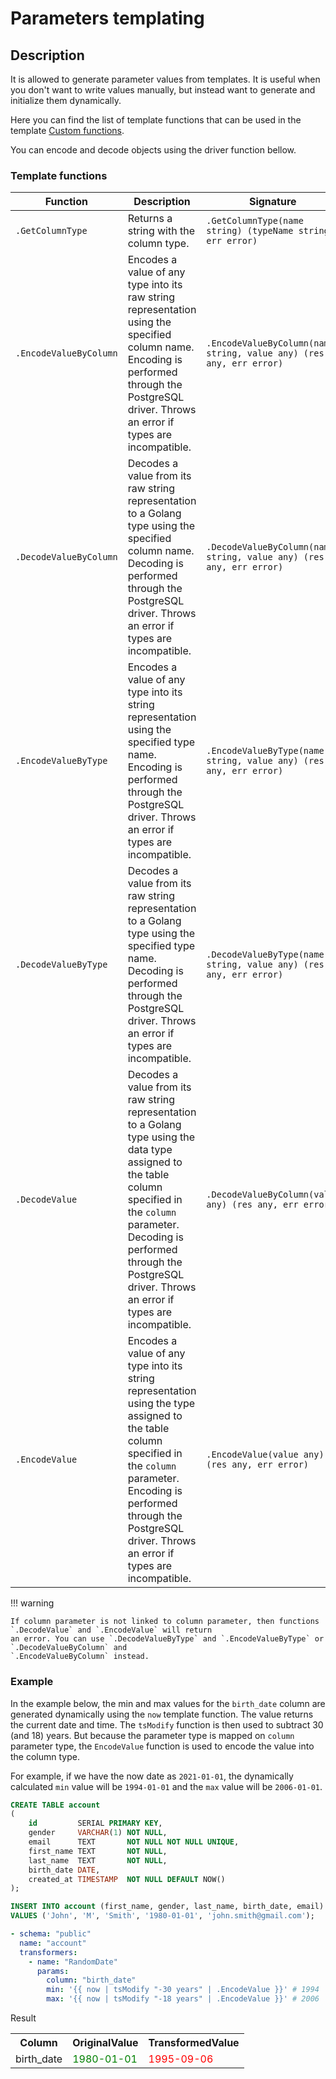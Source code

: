 # Parameters templating

## Description

It is allowed to generate parameter values from templates. It is useful when you don't want to write values manually,
but instead want to generate and initialize them dynamically.

Here you can find the list of template functions that can be used in the
template [Custom functions](advanced_transformers/custom_functions/index.md).

You can encode and decode objects using the driver function bellow.

### Template functions

| Function               | Description                                                                                                                                                                                                                                               | Signature                                                           |
|------------------------|-----------------------------------------------------------------------------------------------------------------------------------------------------------------------------------------------------------------------------------------------------------|---------------------------------------------------------------------|
| `.GetColumnType`       | Returns a string with the column type.                                                                                                                                                                                                                    | `.GetColumnType(name string) (typeName string, err error)`          |
| `.EncodeValueByColumn` | Encodes a value of any type into its raw string representation using the specified column name. Encoding is performed through the PostgreSQL driver. Throws an error if types are incompatible.                                                           | `.EncodeValueByColumn(name string, value any) (res any, err error)` |
| `.DecodeValueByColumn` | Decodes a value from its raw string representation to a Golang type using the specified column name. Decoding is performed through the PostgreSQL driver. Throws an error if types are incompatible.                                                      | `.DecodeValueByColumn(name string, value any) (res any, err error)` |
| `.EncodeValueByType`   | Encodes a value of any type into its string representation using the specified type name. Encoding is performed through the PostgreSQL driver. Throws an error if types are incompatible.                                                                 | `.EncodeValueByType(name string, value any) (res any, err error)`   |
| `.DecodeValueByType`   | Decodes a value from its raw string representation to a Golang type using the specified type name. Decoding is performed through the PostgreSQL driver. Throws an error if types are incompatible.                                                        | `.DecodeValueByType(name string, value any) (res any, err error)`   |
| `.DecodeValue`         | Decodes a value from its raw string representation to a Golang type using the data type assigned to the table column specified in the `column` parameter. Decoding is performed through the PostgreSQL driver. Throws an error if types are incompatible. | `.DecodeValueByColumn(value any) (res any, err error)`              |
| `.EncodeValue`         | Encodes a value of any type into its string representation using the type assigned to the table column specified in the `column` parameter. Encoding is performed through the PostgreSQL driver. Throws an error if types are incompatible.               | `.EncodeValue(value any) (res any, err error)`                      |

!!! warning

    If column parameter is not linked to column parameter, then functions `.DecodeValue` and `.EncodeValue` will return 
    an error. You can use `.DecodeValueByType` and `.EncodeValueByType` or `.DecodeValueByColumn` and 
    `.EncodeValueByColumn` instead.

### Example

In the example below, the min and max values for the `birth_date` column are generated dynamically using the `now`
template function. The value returns the current date and time. The `tsModify` function is then used to subtract 30
(and 18) years. But because the parameter type is mapped on `column` parameter type, the `EncodeValue` function is used
to encode the value into the column type.

For example, if we have the now date as `2021-01-01`, the dynamically calculated `min` value will be `1994-01-01` and
the `max` value will be `2006-01-01`.

```sql
CREATE TABLE account
(
    id         SERIAL PRIMARY KEY,
    gender     VARCHAR(1) NOT NULL,
    email      TEXT       NOT NULL NOT NULL UNIQUE,
    first_name TEXT       NOT NULL,
    last_name  TEXT       NOT NULL,
    birth_date DATE,
    created_at TIMESTAMP  NOT NULL DEFAULT NOW()
);

INSERT INTO account (first_name, gender, last_name, birth_date, email)
VALUES ('John', 'M', 'Smith', '1980-01-01', 'john.smith@gmail.com');
```

```yaml
- schema: "public"
  name: "account"
  transformers:
    - name: "RandomDate"
      params:
        column: "birth_date"
        min: '{{ now | tsModify "-30 years" | .EncodeValue }}' # 1994
        max: '{{ now | tsModify "-18 years" | .EncodeValue }}' # 2006
```

Result

<table>
<tr>
<th>Column</th><th>OriginalValue</th><th>TransformedValue</th>
</tr>
<tr>
<td>birth_date</td><td><span style="color:green">1980-01-01</span></td><td><span style="color:red">1995-09-06</span></td>
</tr>
</table>
